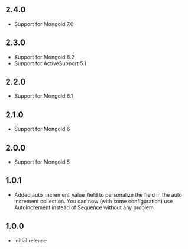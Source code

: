 ## 2.4.0
* Support for Mongoid 7.0

## 2.3.0
* Support for Mongoid 6.2
* Support for ActiveSupport 5.1

## 2.2.0
* Support for Mongoid 6.1

## 2.1.0
* Support for Mongoid 6

## 2.0.0
* Support for Mongoid 5

## 1.0.1
* Added auto_increment_value_field to personalize the field in the auto increment collection.
You can now (with some configuration) use AutoIncrement instead of Sequence without any problem.

## 1.0.0
* Initial release
